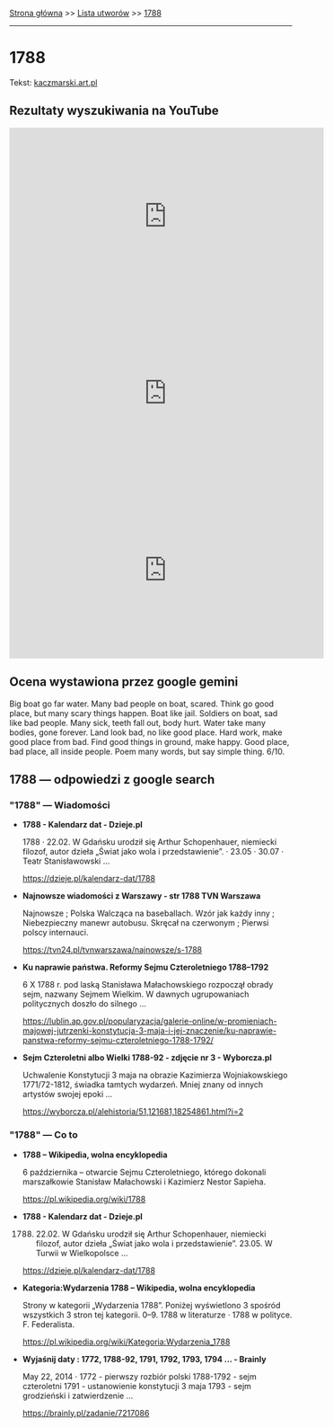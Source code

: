 [Strona główna](../index.md) >> [Lista utworów](../list.md) >> [1788](2.md)

---

# 1788

Tekst: [kaczmarski.art.pl](https://www.kaczmarski.art.pl/tworczosc/wiersze/1788-2/)

## Rezultaty wyszukiwania na YouTube

<iframe width="560" height="315" src="https://www.youtube.com/embed/VtsMVI8Fles?si=IdontcarewhotheIRSsendsImnotpayingtaxes" title="YouTube video player" frameborder="0" allow="accelerometer; autoplay; clipboard-write; encrypted-media; gyroscope; picture-in-picture; web-share" referrerpolicy="strict-origin-when-cross-origin" allowfullscreen></iframe>

<iframe width="560" height="315" src="https://www.youtube.com/embed/NTNcxGVgn9I?si=IdontcarewhotheIRSsendsImnotpayingtaxes" title="YouTube video player" frameborder="0" allow="accelerometer; autoplay; clipboard-write; encrypted-media; gyroscope; picture-in-picture; web-share" referrerpolicy="strict-origin-when-cross-origin" allowfullscreen></iframe>

<iframe width="560" height="315" src="https://www.youtube.com/embed/cqNzp6-F2Jg?si=IdontcarewhotheIRSsendsImnotpayingtaxes" title="YouTube video player" frameborder="0" allow="accelerometer; autoplay; clipboard-write; encrypted-media; gyroscope; picture-in-picture; web-share" referrerpolicy="strict-origin-when-cross-origin" allowfullscreen></iframe>

## Ocena wystawiona przez google gemini

Big boat go far water. Many bad people on boat, scared. Think go good place, but many scary things happen. Boat like jail. Soldiers on boat, sad like bad people. Many sick, teeth fall out, body hurt. Water take many bodies, gone forever. Land look bad, no like good place. Hard work, make good place from bad. Find good things in ground, make happy. Good place, bad place, all inside people. Poem many words, but say simple thing. 6/10.


## 1788 — odpowiedzi z google search

### "1788" — Wiadomości

- **1788 - Kalendarz dat - Dzieje.pl**

    1788 · 22.02. W Gdańsku urodził się Arthur Schopenhauer, niemiecki filozof, autor dzieła „Świat jako wola i przedstawienie”. · 23.05 · 30.07 · Teatr Stanisławowski ... 

   <https://dzieje.pl/kalendarz-dat/1788>
- **Najnowsze wiadomości z Warszawy - str 1788  TVN Warszawa**

    Najnowsze ; Polska Walcząca na baseballach. Wzór jak każdy inny ; Niebezpieczny manewr autobusu. Skręcał na czerwonym ; Pierwsi polscy internauci. 

   <https://tvn24.pl/tvnwarszawa/najnowsze/s-1788>
- **Ku naprawie państwa. Reformy Sejmu Czteroletniego 1788–1792**

    6 X 1788 r. pod laską Stanisława Małachowskiego rozpoczął obrady sejm, nazwany Sejmem Wielkim. W dawnych ugrupowaniach politycznych doszło do silnego ... 

   <https://lublin.ap.gov.pl/popularyzacja/galerie-online/w-promieniach-majowej-jutrzenki-konstytucja-3-maja-i-jej-znaczenie/ku-naprawie-panstwa-reformy-sejmu-czteroletniego-1788-1792/>
- **Sejm Czteroletni albo Wielki 1788-92 - zdjęcie nr 3 - Wyborcza.pl**

    Uchwalenie Konstytucji 3 maja na obrazie Kazimierza Wojniakowskiego 1771/72-1812, świadka tamtych wydarzeń. Mniej znany od innych artystów swojej epoki ... 

   <https://wyborcza.pl/alehistoria/51,121681,18254861.html?i=2>

### "1788" — Co to

- **1788 – Wikipedia, wolna encyklopedia**

    6 października – otwarcie Sejmu Czteroletniego, którego dokonali marszałkowie Stanisław Małachowski i Kazimierz Nestor Sapieha. 

   <https://pl.wikipedia.org/wiki/1788>
- **1788 - Kalendarz dat - Dzieje.pl**

    1788. 22.02. W Gdańsku urodził się Arthur Schopenhauer, niemiecki filozof, autor dzieła „Świat jako wola i przedstawienie”. 23.05. W Turwii w Wielkopolsce ... 

   <https://dzieje.pl/kalendarz-dat/1788>
- **Kategoria:Wydarzenia 1788 – Wikipedia, wolna encyklopedia**

    Strony w kategorii „Wydarzenia 1788”. Poniżej wyświetlono 3 spośród wszystkich 3 stron tej kategorii. 0–9. 1788 w literaturze · 1788 w polityce. F. Federalista. 

   <https://pl.wikipedia.org/wiki/Kategoria:Wydarzenia_1788>
- **Wyjaśnij daty : 1772, 1788-92, 1791, 1792, 1793, 1794 ... - Brainly**

    May 22, 2014  ·  1772 - pierwszy rozbiór polski 1788-1792 - sejm czteroletni 1791 - ustanowienie konstytucji 3 maja 1793 - sejm grodzieński i zatwierdzenie ... 

   <https://brainly.pl/zadanie/7217086>

